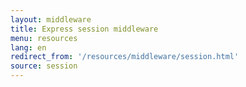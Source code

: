 ```yaml
---
layout: middleware
title: Express session middleware
menu: resources
lang: en
redirect_from: '/resources/middleware/session.html'
source: session
---
```

